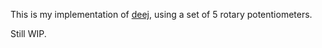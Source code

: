 This is my implementation of [deej](https://github.com/omriharel/deej), using a set of 5 rotary potentiometers.

Still WIP.
